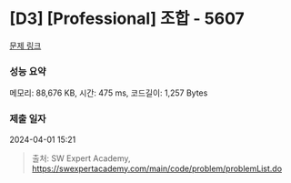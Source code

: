 # [D3] [Professional] 조합 - 5607 

[문제 링크](https://swexpertacademy.com/main/code/problem/problemDetail.do?contestProbId=AWXGKdbqczEDFAUo) 

### 성능 요약

메모리: 88,676 KB, 시간: 475 ms, 코드길이: 1,257 Bytes

### 제출 일자

2024-04-01 15:21



> 출처: SW Expert Academy, https://swexpertacademy.com/main/code/problem/problemList.do